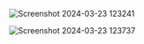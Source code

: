 ![Screenshot 2024-03-23 123241](https://github.com/Gaurav038/interview-notes/assets/78479119/5810af05-4d3e-450d-9247-0e6a4a08cb80)

![Screenshot 2024-03-23 123737](https://github.com/Gaurav038/interview-notes/assets/78479119/fdc01583-6487-48b5-8ba9-5b2aa138b0b4)
